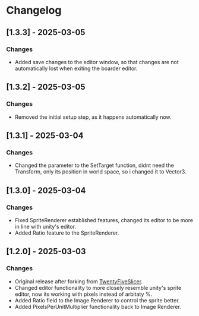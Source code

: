 # Changelog

## [1.3.3] - 2025-03-05
### Changes
- Added save changes to the editor window, so that changes are not automatically lost when exiting the boarder editor.

## [1.3.2] - 2025-03-05
### Changes
- Removed the initial setup step, as it happens automatically now.

## [1.3.1] - 2025-03-04
### Changes
- Changed the parameter to the SetTarget function, didnt need the Transform, only its position in world space, so i changed it to Vector3.

## [1.3.0] - 2025-03-04
### Changes
- Fixed SpriteRenderer established features, changed its editor to be more in line with unity's editor.
- Added Ratio feature to the SpriteRenderer.

## [1.2.0] - 2025-03-03
### Changes
- Original release after forking from [TwentyFiveSlicer](https://github.com/kwan3854/TwentyFiveSlicer).
- Changed editor functionality to more closely resemble unity's sprite editor, now its working with pixels instead of arbitaty %.
- Added Ratio field to the Image Renderer to control the sprite better.
- Added PixelsPerUnitMultiplier functionality back to Image Renderer.